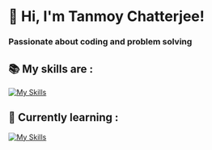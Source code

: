 # 👋 Hi, I'm Tanmoy Chatterjee!

### Passionate about coding and problem solving
<!--
**iamTANMOY7/iamTANMOY7** is a ✨ _special_ ✨ repository because its `README.md` (this file) appears on your GitHub profile.

Here are some ideas to get you started:

- 🔭 I’m currently working on ...
- 🌱 I’m currently learning ...
- 👯 I’m looking to collaborate on ...
- 🤔 I’m looking for help with ...
- 💬 Ask me about ...
- 📫 How to reach me: ...
- 😄 Pronouns: ...
- ⚡ Fun fact: ...
-->
## 📚 My skills are :
[![My Skills](https://skillicons.dev/icons?i=html,css,c,cpp,java,python,mysql,linux,vscode,anaconda,github)](https://skillicons.dev)

## 🌱 Currently learning :
[![My Skills](https://skillicons.dev/icons?i=js,nodejs,react,angular)](https://skillicons.dev)